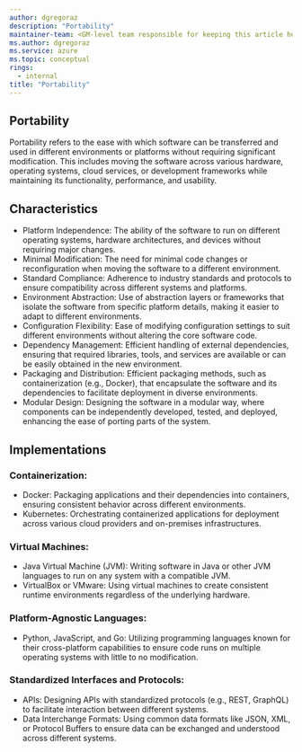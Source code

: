```yaml
---
author: dgregoraz
description: "Portability"
maintainer-team: <GM-level team responsible for keeping this article healthy over time>
ms.author: dgregoraz
ms.service: azure
ms.topic: conceptual
rings:
  - internal
title: "Portability"
---
```


## Portability
Portability refers to the ease with which software can be transferred and used in different environments or platforms without requiring significant modification. This includes moving the software across various hardware, operating systems, cloud services, or development frameworks while maintaining its functionality, performance, and usability.

## Characteristics
- Platform Independence: The ability of the software to run on different operating systems, hardware architectures, and devices without requiring major changes.
- Minimal Modification: The need for minimal code changes or reconfiguration when moving the software to a different environment.
- Standard Compliance: Adherence to industry standards and protocols to ensure compatibility across different systems and platforms.
- Environment Abstraction: Use of abstraction layers or frameworks that isolate the software from specific platform details, making it easier to adapt to different environments.
- Configuration Flexibility: Ease of modifying configuration settings to suit different environments without altering the core software code.
- Dependency Management: Efficient handling of external dependencies, ensuring that required libraries, tools, and services are available or can be easily obtained in the new environment.
- Packaging and Distribution: Efficient packaging methods, such as containerization (e.g., Docker), that encapsulate the software and its dependencies to facilitate deployment in diverse environments.
- Modular Design: Designing the software in a modular way, where components can be independently developed, tested, and deployed, enhancing the ease of porting parts of the system.

## Implementations

### Containerization:
- Docker: Packaging applications and their dependencies into containers, ensuring consistent behavior across different environments.
- Kubernetes: Orchestrating containerized applications for deployment across various cloud providers and on-premises infrastructures.

### Virtual Machines:
- Java Virtual Machine (JVM): Writing software in Java or other JVM languages to run on any system with a compatible JVM.
- VirtualBox or VMware: Using virtual machines to create consistent runtime environments regardless of the underlying hardware.

### Platform-Agnostic Languages:
- Python, JavaScript, and Go: Utilizing programming languages known for their cross-platform capabilities to ensure code runs on multiple operating systems with little to no modification.

### Standardized Interfaces and Protocols:
- APIs: Designing APIs with standardized protocols (e.g., REST, GraphQL) to facilitate interaction between different systems.
- Data Interchange Formats: Using common data formats like JSON, XML, or Protocol Buffers to ensure data can be exchanged and understood across different systems.
